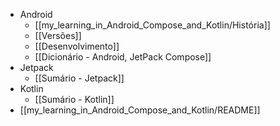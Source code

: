 - Android
	- [[my_learning_in_Android_Compose_and_Kotlin/História]]
	- [[Versões]]
	- [[Desenvolvimento]]
	- [[Dicionário - Android, JetPack Compose]]
- Jetpack
	- [[Sumário - Jetpack]]
- Kotlin
	- [[Sumário - Kotlin]]
- [[my_learning_in_Android_Compose_and_Kotlin/README]]